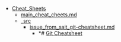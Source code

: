 - <a href = "E:\Node_projects\Node_Way\NBase\_Md\_Index\_Git\content\Docs\git-scm.com\Cheat_Sheets\cat.Cheat_Sheets\dir.Cheat_Sheets.md">Cheat_Sheets</a>
    - <a href = "E:\Node_projects\Node_Way\NBase\_Md\_Index\_Git\content\Docs\git-scm.com\Cheat_Sheets\main_cheat_cheets.md">main_cheat_cheets.md</a>
    - <a href = "E:\Node_projects\Node_Way\NBase\_Md\_Index\_Git\content\Docs\git-scm.com\Cheat_Sheets\_src\cat._src\dir._src.md">_src</a>
        - <a href = "E:\Node_projects\Node_Way\NBase\_Md\_Index\_Git\content\Docs\git-scm.com\Cheat_Sheets\_src\issue_from_sait_git-cheatsheet.md">issue_from_sait_git-cheatsheet.md</a>
            - *# [Git Cheatsheet](https://ndpsoftware.com/git-cheatsheet.html#loc=index;) 
    
